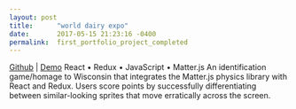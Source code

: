 ```yaml
---
layout: post
title:      "world dairy expo"
date:       2017-05-15 21:23:16 -0400
permalink:  first_portfolio_project_completed
---
```



[Github](https://github.com/cs-j/world-dairy-expo/tree/gh-pages) | [Demo](http://cjacks.net/world-dairy-expo/)
React • Redux • JavaScript • Matter.js
An identification game/homage to Wisconsin that integrates the Matter.js physics library with React and Redux. Users score points by successfully differentiating between similar-looking sprites that move erratically across the screen.
